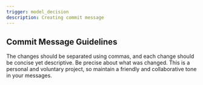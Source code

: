 ```yaml
---
trigger: model_decision
description: Creating commit message
---
```


## Commit Message Guidelines

The changes should be separated using commas, and each change should be concise yet descriptive. 
Be precise about what was changed.
This is a personal and voluntary project, so maintain a friendly and collaborative tone in your messages.